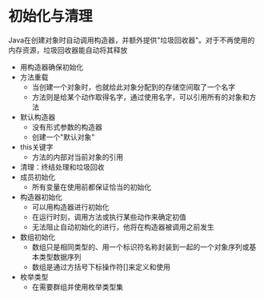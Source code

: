 #   初始化与清理

Java在创建对象时自动调用构造器，并额外提供"垃圾回收器"。对于不再使用的内存资源，垃圾回收器能自动将其释放

-   用构造器确保初始化
-   方法重载
    -   当创建一个对象时，也就给此对象分配到的存储空间取了一个名字
    -   方法则是给某个动作取得名字，通过使用名字，可以引用所有的对象和方法
-   默认构造器
    -   没有形式参数的构造器
    -   创建一个"默认对象"
-   this关键字
    -   方法的内部对当前对象的引用
-   清理：终结处理和垃圾回收
-   成员初始化
    -   所有变量在使用前都保证恰当的初始化
-   构造器初始化
    -   可以用构造器进行初始化
    -   在运行时刻，调用方法或执行某些动作来确定初值
    -   无法阻止自动初始化的进行，他将在构造器被调用之前发生
-   数组初始化
    -   数组只是相同类型的、用一个标识符名称封装到一起的一个对象序列或基本类型数据序列
    -   数组是通过方括号下标操作符[]来定义和使用
-   枚举类型
    -   在需要群组并使用枚举类型集

